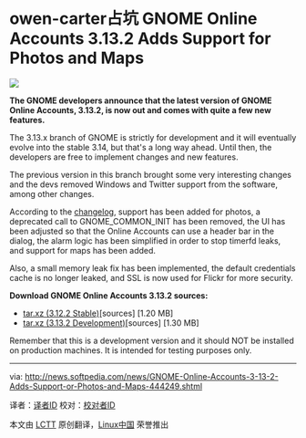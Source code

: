 owen-carter占坑
GNOME Online Accounts 3.13.2 Adds Support for Photos and Maps
================================================================================
![](http://i1-news.softpedia-static.com/images/news2/GNOME-Online-Accounts-3-13-2-Adds-Support-or-Photos-and-Maps-444249-2.jpg)

**The GNOME developers announce that the latest version of GNOME Online Accounts, 3.13.2, is now out and comes with quite a few new features.**

The 3.13.x branch of GNOME is strictly for development and it will eventually evolve into the stable 3.14, but that's a long way ahead. Until then, the developers are free to implement changes and new features.

The previous version in this branch brought some very interesting changes and the devs removed Windows and Twitter support from the software, among other changes.

According to the [changelog][1], support has been added for photos, a deprecated call to GNOME_COMMON_INIT has been removed, the UI has been adjusted so that the Online Accounts can use a header bar in the dialog, the alarm logic has been simplified in order to stop timerfd leaks, and support for maps has been added.

Also, a small memory leak fix has been implemented, the default credentials cache is no longer leaked, and SSL is now used for Flickr for more security.

**Download GNOME Online Accounts 3.13.2 sources:**

- [tar.xz (3.12.2 Stable)][2][sources] [1.20 MB]
- [tar.xz (3.13.2 Development)][3][sources] [1.30 MB]

Remember that this is a development version and it should NOT be installed on production machines. It is intended for testing purposes only.

--------------------------------------------------------------------------------

via: http://news.softpedia.com/news/GNOME-Online-Accounts-3-13-2-Adds-Support-or-Photos-and-Maps-444249.shtml

译者：[译者ID](https://github.com/译者ID) 校对：[校对者ID](https://github.com/校对者ID)

本文由 [LCTT](https://github.com/LCTT/TranslateProject) 原创翻译，[Linux中国](http://linux.cn/) 荣誉推出

[1]:http://ftp.acc.umu.se/pub/GNOME/sources/gnome-online-accounts/3.13/gnome-online-accounts-3.13.2.news
[2]:http://ftp.acc.umu.se/pub/GNOME/sources/gnome-online-accounts/3.12/gnome-online-accounts-3.12.2.tar.xz
[3]:http://ftp.acc.umu.se/pub/GNOME/sources/gnome-online-accounts/3.13/gnome-online-accounts-3.13.2.tar.xz
